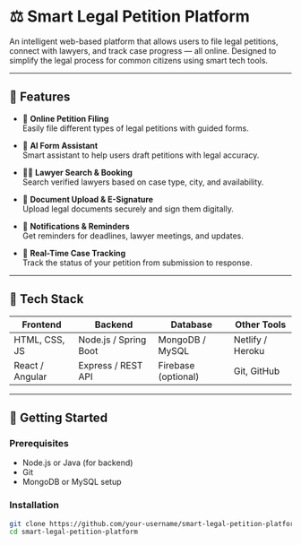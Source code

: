 # ⚖️ Smart Legal Petition Platform

An intelligent web-based platform that allows users to file legal petitions, connect with lawyers, and track case progress — all online. Designed to simplify the legal process for common citizens using smart tech tools.

---

## 🌟 Features

- 📝 **Online Petition Filing**  
  Easily file different types of legal petitions with guided forms.

- 🤖 **AI Form Assistant**  
  Smart assistant to help users draft petitions with legal accuracy.

- 👩‍⚖️ **Lawyer Search & Booking**  
  Search verified lawyers based on case type, city, and availability.

- 📄 **Document Upload & E-Signature**  
  Upload legal documents securely and sign them digitally.

- 🔔 **Notifications & Reminders**  
  Get reminders for deadlines, lawyer meetings, and updates.

- 📍 **Real-Time Case Tracking**  
  Track the status of your petition from submission to response.

---

## 🧰 Tech Stack

| Frontend        | Backend         | Database      | Other Tools        |
|----------------|-----------------|---------------|--------------------|
| HTML, CSS, JS   | Node.js / Spring Boot | MongoDB / MySQL | Netlify / Heroku   |
| React / Angular | Express / REST API    | Firebase (optional) | Git, GitHub         |

---

## 🚀 Getting Started

### Prerequisites
- Node.js or Java (for backend)
- Git
- MongoDB or MySQL setup

### Installation

```bash
git clone https://github.com/your-username/smart-legal-petition-platform.git
cd smart-legal-petition-platform

